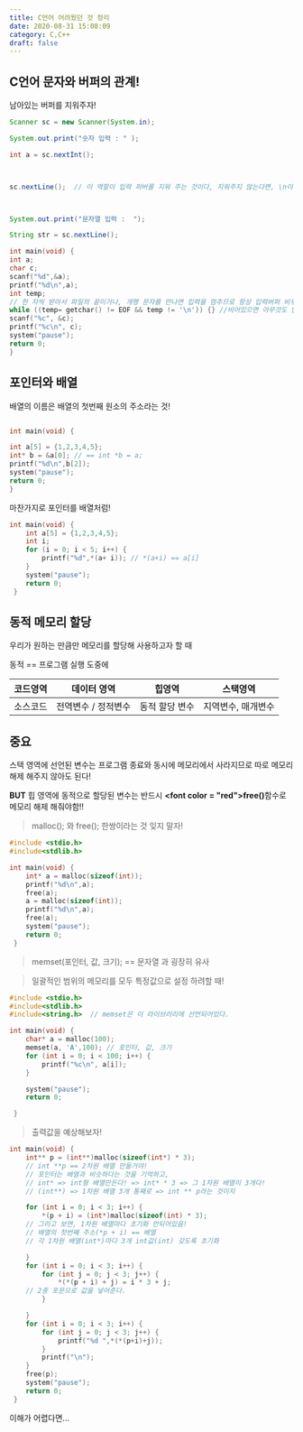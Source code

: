 ```yaml
---
title: C언어 어려웠던 것 정리
date: 2020-08-31 15:08:09
category: C,C++
draft: false
---
```




## C언어 문자와 버퍼의 관계!

남아있는 버퍼를 지워주자!

```java
Scanner sc = new Scanner(System.in);

System.out.print("숫자 입력 : " );

int a = sc.nextInt();



sc.nextLine();	// 이 역할이 입력 퍼버를 지워 주는 것이다, 지워주지 않는다면, \n이 문자열로 들어가버릴것이다!!



System.out.print("문자열 입력 :  ");

String str = sc.nextLine();


```



```c++
int main(void) {
int a;
char c;
scanf("%d",&a);
printf("%d\n",a);
int temp;
// 한 자씩 받아서 파일의 끝이거나, 개행 문자를 만나면 입력을 멈추므로 항상 입력버퍼 비우기
while ((temp= getchar() != EOF && temp != '\n')) {} //비어있으면 아무것도 안하도록!
scanf("%c", &c);
printf("%c\n", c);
system("pause");
return 0;
}
```



## 포인터와 배열

배열의 이름은 배열의 첫번째 원소의 주소라는 것!

```c++

int main(void) { 

int a[5] = {1,2,3,4,5};
int* b = &a[0];	// == int *b = a;
printf("%d\n",b[2]);
system("pause");
return 0;
}
```


마찬가지로 포인터를 배열처럼!

```c++
int main(void) {
	int a[5] = {1,2,3,4,5};
	int i;
	for (i = 0; i < 5; i++) {
		printf("%d",*(a+ i)); // *(a+i) == a[i]
	}
	system("pause");
	return 0;
 }
```





## 동적 메모리 할당

우리가 원하는 만큼만 메모리를 할당해 사용하고자 할 때

동적 == 프로그램 실행 도중에



| 코드영역 |     데이터 영역      |     힙영역     |      스택영역      |
| :------: | :------------------: | :------------: | :----------------: |
| 소스코드 | 전역변수 /  정적변수 | 동적 할당 변수 | 지역변수, 매개변수 |



## 중요

 스택 영역에 선언된 변수는 프로그램 종료와 동시에 메모리에서 사라지므로 따로 메모리 해제 해주지 않아도 된다!

<b>BUT</b> 힙 영역에 동적으로 할당된 변수는 반드시 <b><font color = "red">free()</font></b>함수로 메모리 해제 해줘야함!!





> malloc(); 와 free(); 한쌍이라는 것 잊지 말자!

```c++
#include <stdio.h>
#include<stdlib.h>

int main(void) {
	int* a = malloc(sizeof(int));
	printf("%d\n",a);
	free(a);
	a = malloc(sizeof(int));
	printf("%d\n",a);
	free(a);
	system("pause");
	return 0;
 }
```





> memset(포인터, 값, 크기); == 문자열 과 굉장히 유사

> 일괄적인 범위의 메모리를 모두 특정값으로 설정 하려할 때!

```c++
#include <stdio.h>
#include<stdlib.h>
#include<string.h>	// memset은 이 라이브러리에 선언되어있다.

int main(void) {
	char* a = malloc(100);
	memset(a, 'A',100); // 포인터, 값, 크기
	for (int i = 0; i < 100; i++) {
		printf("%c\n", a[i]);
	}

	system("pause");
	return 0;

 }
```



> 출력값을 예상해보자!

```c++
int main(void) {
	int** p = (int**)malloc(sizeof(int*) * 3); 
	// int **p == 2차원 배열 만들거야!
	// 포인터는 배열과 비슷하다는 것을 기억하고,
	// int* => int형 배열만든다! => int* * 3 => 그 1차원 배열이 3개다!
	// (int**) => 1차원 배열 3개 통째로 => int ** p라는 것이지

	for (int i = 0; i < 3; i++) {
		*(p + i) = (int*)malloc(sizeof(int) * 3);
	// 그리고 보면, 1차원 배열마다 초기화 안되어있음!
	// 배열의 첫번째 주소(*p + i) == 배열 
	// 각 1차원 배열(int*)마다 3개 int값(int) 갖도록 초기화

	}
	for (int i = 0; i < 3; i++) {
		for (int j = 0; j < 3; j++) {
			*(*(p + i) + j) = i * 3 + j;
	// 2중 포문으로 값을 넣어준다.
		}

	}
	for (int i = 0; i < 3; i++) {
		for (int j = 0; j < 3; j++) {
			printf("%d ",*(*(p+i)+j));
		}
		printf("\n");
	}
	free(p);
	system("pause");
	return 0;
 }
```





이해가 어렵다면...

[참고하기]: https://www.youtube.com/watch?v=_1PiJAjB7Io&amp;list=PLRx0vPvlEmdDNHeulKC6JM25MmZVS_3nT&amp;index=20	" 동적 할당값을 이용한 2차원배열 추가 설명 유튜브"


